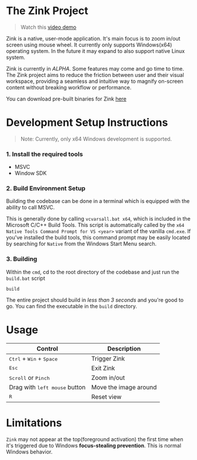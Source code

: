 # The Zink Project

> Watch this [video demo](https://youtu.be/10KHCzyjaIk?si=jCqsO029LgUpOTMk)

Zink is a native, user-mode application. It's main focus is to zoom in/out 
screen using mouse wheel. It currently only supports Windows(x64) operating 
system. In the future it may expand to also support native Linux system.

Zink is currently in *ALPHA*. Some features may come and go time to time. The
Zink project aims to reduce the friction between user and their visual 
workspace, providing a seamless and intuitive way to magnify on-screen content 
without breaking workflow or performance.

You can download pre-built binaries for Zink 
[here](https://github.com/ShamsParvezArka/Zink/releases/)

# Development Setup Instructions

> Note: Currently, only x64 Windows development is supported.
### 1. Install the required tools
- MSVC
- Window SDK

### 2. Build Environment Setup
Building the codebase can be done in a terminal which is equipped with the
ability to call MSVC.

This is generally done by calling `vcvarsall.bat x64`, which is included in the
Microsoft C/C++ Build Tools. This script is automatically called by the `x64
Native Tools Command Prompt for VS <year>` variant of the vanilla `cmd.exe`. If
you've installed the build tools, this command prompt may be easily located by
searching for `Native` from the Windows Start Menu search.

### 3. Building
Within the `cmd`, cd to the root directory of the codebase and just run the
`build.bat` script
```
build
```
The entire project should build in _less than 3 seconds_ and you're good to go.
You can find the executable in the `build` directory.

# Usage
| Control                                             | Description            |
|-----------------------------------------------------|------------------------|
| <kbd>Ctrl</kbd> + <kbd>Win</kbd> + <kbd>Space</kbd> | Trigger Zink           |
| <kbd>Esc</kbd>                                      | Exit Zink              |
| <kbd>Scroll</kbd> or <kbd>Pinch</kbd>               | Zoom in/out            |
| Drag with <kbd>left mouse</kbd> button              | Move the image around  |
| <kbd>R</kbd>                                        | Reset view             |

# Limitations
`Zink` may not appear at the top(foreground activation) the first time when
it's triggered due to Windows **focus-stealing prevention**. This is normal 
Windows behavior.
